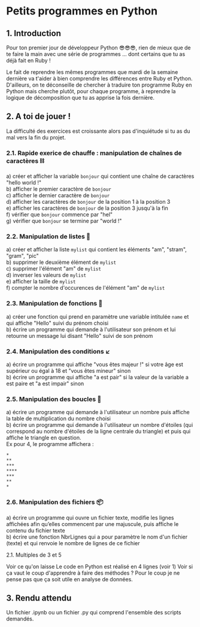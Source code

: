 # Petits programmes en Python

## 1. Introduction
Pour ton premier jour de développeur Python 😎😎😎, rien de mieux que de te faire la main avec une série de programmes ... dont certains que tu as déjà fait en Ruby !

Le fait de reprendre les mêmes programmes que mardi de la semaine dernière va t'aider à bien comprendre les différences entre Ruby et Python. D'ailleurs, on te déconseille de chercher à traduire ton programme Ruby en Python mais cherche plutôt, pour chaque programme, à reprendre la logique de décomposition que tu as apprise la fois dernière.

## 2. A toi de jouer !
La difficulté des exercices est croissante alors pas d'inquiétude si tu as du mal vers la fin du projet.

### 2.1. Rapide exerice de chauffe : manipulation de chaînes de caractères ⛓
a) créer et afficher la variable `bonjour` qui contient une chaîne de caractères "hello world !"  
b) afficher le premier caractère de `bonjour`  
c) afficher le dernier caractère de `bonjour`  
d) afficher les caractères de `bonjour` de la position 1 à la position 3  
e) afficher les caractères de `bonjour` de la position 3 jusqu'à la fin  
f) vérifier que `bonjour` commence par "hel"  
g) vérifier que `bonjour` se termine par "world !"  

### 2.2. Manipulation de listes 🐛
a) créer et afficher la liste `mylist` qui contient les éléments "am", "stram", "gram", "pic"  
b) supprimer le deuxième élément de `mylist`  
c) supprimer l'élément "am" de `mylist`  
d) inverser les valeurs de `mylist`  
e) afficher la taille de `mylist`  
f) compter le nombre d'occurences de l'élément "am" de `mylist`  

### 2.3. Manipulation de fonctions 🔗
a) créer une fonction qui prend en paramètre une variable intitulée `name` et qui affiche "Hello" suivi du prénom choisi  
b) écrire un programme qui demande à l'utilisateur son prénom et lui retourne un message lui disant "Hello" suivi de son prénom  

### 2.4. Manipulation des conditions ↙️
a) écrire un programme qui affiche "vous êtes majeur !" si votre âge est supérieur ou égal à 18 et "vous êtes mineur" sinon    
b) écrire un programme qui affiche "a est pair" si la valeur de la variable a est paire et "a est impair" sinon  

### 2.5. Manipulation des boucles 💍
a) écrire un programme qui demande à l'utilisateur un nombre puis affiche la table de multiplication du nombre choisi  
b) écrire un programme qui demande à l'utilisateur un nombre d'étoiles (qui correspond au nombre d'étoiles de la ligne centrale du triangle) et puis qui affiche le triangle en question.  
Ex pour 4, le programme affichera : 
```
*
**
***
****
***
**
*
```

### 2.6. Manipulation des fichiers 📦
a) écrire un programme qui ouvre un fichier texte, modifie les lignes affichées afin qu’elles commencent par une majuscule, puis affiche le contenu du fichier texte   
b) écrire une fonction NbrLignes qui a pour paramètre le nom d'un fichier (texte) et qui renvoie le nombre de lignes de ce fichier  


2.1. Multiples de 3 et 5

Voir ce qu'on laisse
Le code en Python est réalisé en 4 lignes (voir 1)
Voir si ça vaut le coup d'apprendre à faire des méthodes ? 
Pour le coup je ne pense pas que ça soit utile en analyse de données.





## 3. Rendu attendu
Un fichier .ipynb ou un fichier .py qui comprend l'ensemble des scripts demandés. 

